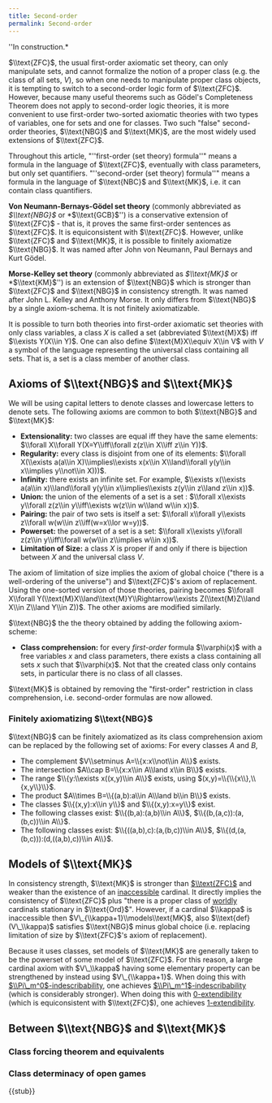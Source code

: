 ```yaml
---
title: Second-order
permalink: Second-order
---
```


''In construction.*

$\\text{ZFC}$, the usual first-order axiomatic set theory, can only manipulate sets, and cannot formalize the notion of a proper class (e.g. the class of all sets, $V$), so when one needs to manipulate proper class objects, it is tempting to switch to a second-order logic form of $\\text{ZFC}$. However, because many useful theorems such as Gödel's Completeness Theorem does not apply to second-order logic theories, it is more convenient to use first-order two-sorted axiomatic theories with two types of variables, one for sets and one for classes. Two such "false" second-order theories, $\\text{NBG}$ and $\\text{MK}$, are the most widely used extensions of $\\text{ZFC}$.

Throughout this article, "''first-order (set theory) formula''" means a formula in the language of $\\text{ZFC}$, eventually with class parameters, but only set quantifiers. "''second-order (set theory) formula''" means a formula in the language of $\\text{NBC}$ and $\\text{MK}$, i.e. it can contain class quantifiers.

**Von Neumann-Bernays-Gödel set theory** (commonly abbreviated as *$\\text{NBG}$* or *$\\text{GCB}$'') is a conservative extension of $\\text{ZFC}$ - that is, it proves the same first-order sentences as $\\text{ZFC}$. It is equiconsistent with $\\text{ZFC}$. However, unlike $\\text{ZFC}$ and $\\text{MK}$, it is possible to finitely axiomatize $\\text{NBG}$. It was named after John von Neumann, Paul Bernays and Kurt Gödel.

**Morse-Kelley set theory** (commonly abbreviated as *$\\text{MK}$* or *$\\text{KM}$'') is an extension of $\\text{NBG}$ which is stronger than $\\text{ZFC}$ and $\\text{NBG}$ in consistency strength. It was named after John L. Kelley and Anthony Morse. It only differs from $\\text{NBG}$ by a single axiom-schema. It is not finitely axiomatizable.

It is possible to turn both theories into first-order axiomatic set theories with only class variables, a class $X$ is called a set (abbreviated $\\text{M}X$) iff $\\exists Y(X\\in Y)$. One can also define $\\text{M}X\\equiv X\\in V$ with $V$ a symbol of the language representing the universal class containing all sets. That is, a set is a class member of another class.

## Axioms of $\\text{NBG}$ and $\\text{MK}$

We will be using capital letters to denote classes and lowercase letters to denote sets. The following axioms are common to both $\\text{NBG}$ and $\\text{MK}$:
-    **Extensionality:** two classes are equal iff they have the same elements: $\\forall X\\forall Y(X=Y\\iff\\forall z(z\\in X\\iff z\\in Y))$.
-    **Regularity:** every class is disjoint from one of its elements: $\\forall X(\\exists a(a\\in X)\\implies\\exists x(x\\in X\\land\\forall y(y\\in x\\implies y\\not\\in X)))$.
-    **Infinity:** there exists an infinite set. For example, $\\exists x(\\exists a(a\\in x)\\land\\forall y(y\\in x\\implies\\exists z(y\\in z\\land z\\in x))$.
-    **Union:** the union of the elements of a set is a set : $\\forall x\\exists y\\forall z(z\\in y\\iff\\exists w(z\\in w\\land w\\in x))$.
-    **Pairing:** the pair of two sets is itself a set: $\\forall x\\forall y\\exists z\\forall w(w\\in z\\iff(w=x\\lor w=y))$.
-    **Powerset:** the powerset of a set is a set: $\\forall x\\exists y\\forall z(z\\in y\\iff\\forall w(w\\in z\\implies w\\in x))$.
-    **Limitation of Size:** a class $X$ is proper if and only if there is  bijection between $X$ and the universal class $V$.

The axiom of limitation of size implies the axiom of global choice ("there is a well-ordering of the universe") and $\\text{ZFC}$'s axiom of replacement. Using the one-sorted version of those theories, pairing becomes $\\forall X\\forall Y(\\text{M}X\\land\\text{M}Y\\Rightarrow\\exists Z(\\text{M}Z\\land X\\in Z\\land Y\\in Z))$. The other axioms are modified similarly.

$\\text{NBG}$ the the theory obtained by adding the following axiom-scheme:
-    **Class comprehension:** for every *first-order* formula $\\varphi(x)$ with a free variables $x$ and class parameters, there exists a class containing all sets $x$ such that $\\varphi(x)$.
Not that the created class only contains sets, in particular there is no class of all classes.

$\\text{MK}$ is obtained by removing the "first-order" restriction in class comprehension, i.e. second-order formulas are now allowed.

### Finitely axiomatizing $\\text{NBG}$

$\\text{NBG}$ can be finitely axiomatized as its class comprehension axiom can be replaced by the following set of axioms:
For every classes $A$ and $B$,
-    The complement $V\\setminus A=\\{x:x\\not\\in A\\}$ exists.
-    The intersection $A\\cap B=\\{x:x\\in A\\land x\\in B\\}$ exists.
-    The range $\\{y:\\exists x((x,y)\\in A\\}$ exists, using $(x,y)=\\{\\{x\\},\\{x,y\\}\\}$.
-    The product $A\\times B=\\{(a,b):a\\in A\\land b\\in B\\}$ exists.
-    The classes $\\{(x,y):x\\in y\\}$ and $\\{(x,y):x=y\\}$ exist.
-    The following classes exist: $\\{(b,a):(a,b)\\in A\\}$, $\\{(b,(a,c)):(a,(b,c))\\in A\\}$.
-    The following classes exist: $\\{((a,b),c):(a,(b,c))\\in A\\}$, $\\{(d,(a,(b,c))):(d,((a,b),c))\\in A\\}$.

## Models of $\\text{MK}$

In consistency strength, $\\text{MK}$ is stronger than [$\\text{ZFC}$](ZFC "ZFC") and weaker than the existence of an [inaccessible](Inaccessible "Inaccessible") cardinal. It directly implies the consistency of $\\text{ZFC}$ plus "there is a proper class of [worldly](Worldly "Worldly") cardinals stationary in $\\text{Ord}$". However, if a cardinal $\\kappa$ is inaccessible then $V\_{\\kappa+1}\\models\\text{MK}$, also $\\text{def}(V\_\\kappa)$ satisfies $\\text{NBG}$ minus global choice (i.e. replacing limitation of size by $\\text{ZFC}$'s axiom of replacement).

Because it uses classes, set models of $\\text{MK}$ are generally taken to be the powerset of some model of $\\text{ZFC}$. For this reason, a large cardinal axiom with $V\_\\kappa$ having some elementary property can be strengthened by instead using $V\_{\\kappa+1}$. When doing this with [$\\Pi\_m^0$-indescribability](Indescribable "Indescribable"), one achieves [$\\Pi\_m^1$-indescribability](Indescribable "Indescribable") (which is considerably stronger). When doing this with [0-extendibility](Extendible "Extendible") (which is equiconsistent with $\\text{ZFC}$), one achieves [1-extendibility](Extendible "Extendible").

## Between $\\text{NBG}$ and $\\text{MK}$
### Class forcing theorem and equivalents
### Class determinacy of open games

{{stub}}

<!--
## Mose-Kelley set theory

The axioms of $\\text{MK}$ are exactly those of [$\\text{NBG}$](NBG "NBG") except with a modified **Axiom Schema of Class Comprehension**. This modified version allows classes to be defined using other classes, as long as none of them are that class. Specifically, for any $\\phi$ and any $n$:

$$\\forall W\_1\\forall W\_2...\\forall W\_n(\\neg\\forall x(\\phi(x,W\_1...W\_n)\\Leftrightarrow x\\in W\_1)\\land \\neg\\forall x(\\phi(x,W\_1...W\_n)\\Leftrightarrow x\\in W\_2)...\\neg\\forall x(\\phi(x,W\_1...W\_n)\\Leftrightarrow x\\in W\_n)$$
$$\\rightarrow\\exists Y(\\forall x(\\phi(x,W\_1...W\_n)\\Leftrightarrow x\\in Y))$$

In other words, for any formula $\\phi$ with variables $x$ and $W\_1,...,W\_n$, there is a class $Y=\\{x:\\phi(x,W\_1...W\_n)\\}$ as long as no $W\_m=Y$ and $Y$ does not occur in $\\phi$. This is because, if we allowed $Y$ to occur in $\\phi$ or if we allowed $Y$ to be passed as a parameter for $\\phi$, then we could create a sentence $\\phi$ such that $\\phi(x,W\_1,...,W\_n)\\iff x\\not\\in Y$, and then we would have $\\forall x(x\\in Y\\iff x\\not\\in Y)$, a contradiction. This is generally considered to be a useful definition for a class, allowing almost all known "useful" classes to be created.

The other most important axiom (which is also in $\\text{NBG}$) is the **Axiom of Limitation of Size**, which asserts that a class is not a set iff it has a bijection onto $V$. This is a particularly strong axiom, implying the [Axiom of Choice](Axiom_of_Choice "Axiom of Choice"). Furthermore, it implies that every class can be well-ordered (known as the axiom of global choice).
-->

